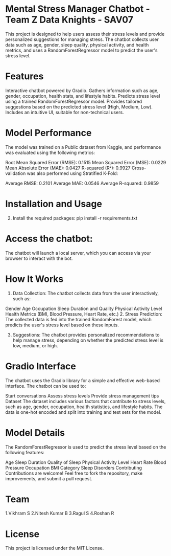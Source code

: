 # Mental Stress Manager Chatbot - Team Z Data Knights - SAV07
This project is designed to help users assess their stress levels and provide personalized suggestions for managing stress. The chatbot collects user data such as age, gender, sleep quality, physical activity, and health metrics, and uses a RandomForestRegressor model to predict the user's stress level.

# Features
Interactive chatbot powered by Gradio.
Gathers information such as age, gender, occupation, health stats, and lifestyle habits.
Predicts stress level using a trained RandomForestRegressor model.
Provides tailored suggestions based on the predicted stress level (High, Medium, Low).
Includes an intuitive UI, suitable for non-technical users.

# Model Performance
The model was trained on a Public dataset from Kaggle, and performance was evaluated using the following metrics:

Root Mean Squared Error (RMSE): 0.1515
Mean Squared Error (MSE): 0.0229
Mean Absolute Error (MAE): 0.0427
R-squared (R²): 0.9927
Cross-validation was also performed using Stratified K-Fold:

Average RMSE: 0.2101
Average MAE: 0.0546
Average R-squared: 0.9859
# Installation and Usage

2. Install the required packages:
pip install -r requirements.txt

# Access the chatbot:
The chatbot will launch a local server, which you can access via your browser to interact with the bot.

# How It Works
1. Data Collection:
The chatbot collects data from the user interactively, such as:

Gender
Age
Occupation
Sleep Duration and Quality
Physical Activity Level
Health Metrics (BMI, Blood Pressure, Heart Rate, etc.)
2. Stress Prediction:
The collected data is fed into the trained RandomForest model, which predicts the user's stress level based on these inputs.

3. Suggestions:
The chatbot provides personalized recommendations to help manage stress, depending on whether the predicted stress level is low, medium, or high.

# Gradio Interface
The chatbot uses the Gradio library for a simple and effective web-based interface. The chatbot can be used to:

Start conversations
Assess stress levels
Provide stress management tips
Dataset
The dataset includes various factors that contribute to stress levels, such as age, gender, occupation, health statistics, and lifestyle habits. The data is one-hot encoded and split into training and test sets for the model.

# Model Details
The RandomForestRegressor is used to predict the stress level based on the following features:

Age
Sleep Duration
Quality of Sleep
Physical Activity Level
Heart Rate
Blood Pressure
Occupation
BMI Category
Sleep Disorders
Contributing
Contributions are welcome! Feel free to fork the repository, make improvements, and submit a pull request.

# Team 
1.Vikhram S
2.Nitesh Kumar B
3.Ragul S
4.Roshan R
# License
This project is licensed under the MIT License.






